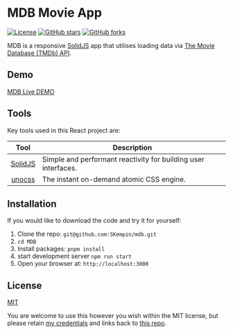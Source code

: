 # MDB Movie App
[![License](https://img.shields.io/badge/license-MIT-blue.svg?style=flat-square)](https://github.com/AlidotSal/MDB/blob/master/LICENCE)
[![GitHub stars](https://img.shields.io/github/stars/AlidotSal/MDB.svg?style=flat-square)](https://github.com/AlidotSal/MDB/stargazers)
[![GitHub forks](https://img.shields.io/github/forks/AlidotSal/MDB.svg?style=flat-square)](https://github.com/AlidotSal/MDB/network)

MDB is a responsive [SolidJS](https://www.solidjs.com/) app that utilises loading data via [The Movie Database (TMDb) API](https://www.themoviedb.org/documentation/api).

## Demo
[MDB Live DEMO](https://mdb-beryl.vercel.app)

## Tools
Key tools used in this React project are:

| Tool             | Description   |
| :-------------:|--------------|
| [SolidJS](https://www.solidjs.com/) | Simple and performant reactivity for building user interfaces. |
| [unocss](https://unocss.antfu.me/) | The instant on-demand atomic CSS engine. |

## Installation

If you would like to download the code and try it for yourself:

1. Clone the repo: `git@github.com:SKempin/mdb.git`
2. `cd MDB`
2. Install packages: `pnpm install`
3. start development server `npm run start`
4. Open your browser at: `http://localhost:3000`

## License
[MIT](https://github.com/AlidotSal/MDB/blob/master/LICENCE)

You are welcome to use this however you wish within the MIT license, but please retain [my credentials](https://github.com/AlidotSal) and links back to [this repo](https://github.com/AlidotSal/MDB).